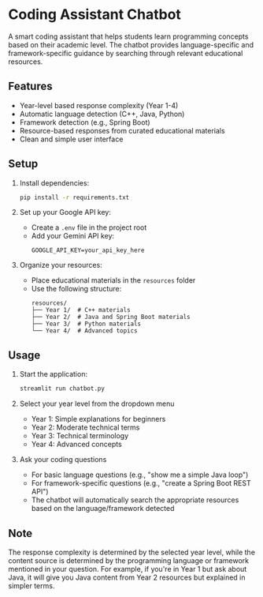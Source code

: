 # Coding Assistant Chatbot

A smart coding assistant that helps students learn programming concepts based on their academic level. The chatbot provides language-specific and framework-specific guidance by searching through relevant educational resources.

## Features

- Year-level based response complexity (Year 1-4)
- Automatic language detection (C++, Java, Python)
- Framework detection (e.g., Spring Boot)
- Resource-based responses from curated educational materials
- Clean and simple user interface

## Setup

1. Install dependencies:
   ```bash
   pip install -r requirements.txt
   ```

2. Set up your Google API key:
   - Create a `.env` file in the project root
   - Add your Gemini API key:
     ```
     GOOGLE_API_KEY=your_api_key_here
     ```

3. Organize your resources:
   - Place educational materials in the `resources` folder
   - Use the following structure:
     ```
     resources/
     ├── Year 1/  # C++ materials
     ├── Year 2/  # Java and Spring Boot materials
     ├── Year 3/  # Python materials
     └── Year 4/  # Advanced topics
     ```

## Usage

1. Start the application:
   ```bash
   streamlit run chatbot.py
   ```

2. Select your year level from the dropdown menu
   - Year 1: Simple explanations for beginners
   - Year 2: Moderate technical terms
   - Year 3: Technical terminology
   - Year 4: Advanced concepts

3. Ask your coding questions
   - For basic language questions (e.g., "show me a simple Java loop")
   - For framework-specific questions (e.g., "create a Spring Boot REST API")
   - The chatbot will automatically search the appropriate resources based on the language/framework detected

## Note

The response complexity is determined by the selected year level, while the content source is determined by the programming language or framework mentioned in your question. For example, if you're in Year 1 but ask about Java, it will give you Java content from Year 2 resources but explained in simpler terms.